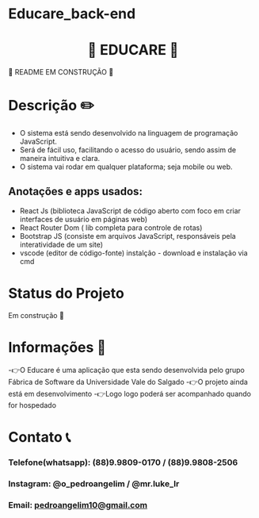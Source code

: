 # Educare_back-end

<h1 align="center"> 🚀 EDUCARE 🚀 </h1>

 🚧 README EM CONSTRUÇÃO 🚧
 


# Descrição ✏️
- O sistema está sendo desenvolvido na linguagem de programação JavaScript. 
- Será de fácil uso, facilitando o acesso do usuário, sendo assim de maneira intuitiva e clara.
- O sistema vai rodar em qualquer plataforma; seja mobile ou web.




## Anotações e apps usados:

- React Js (biblioteca JavaScript de código aberto com foco em criar interfaces de usuário em páginas web)
- React Router Dom ( lib completa para controle de rotas)
- Bootstrap JS (consiste em arquivos JavaScript, responsáveis pela interatividade de um site)
- vscode (editor de código-fonte)
instalção - download e instalação via cmd


# Status do Projeto 
Em construção 🚧


# Informações 💬

-👉O Educare é uma aplicação que esta sendo desenvolvida pelo grupo Fábrica de Software da Universidade Vale do Salgado
-👉O projeto ainda está em desenvolvimento
-👉Logo logo poderá ser acompanhado quando for hospedado


# Contato 📞
### Telefone(whatsapp): (88)9.9809-0170 / (88)9.9808-2506
### Instagram:         @o_pedroangelim  /  @mr.luke_lr
### Email: pedroangelim10@gmail.com  
